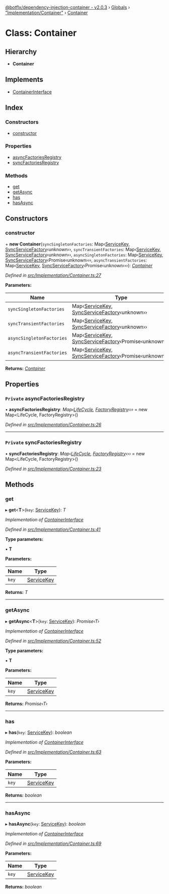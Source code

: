 [@botflx/dependency-injection-container - v2.0.3](../README.md) › [Globals](../globals.md) › ["Implementation/Container"](../modules/_implementation_container_.md) › [Container](_implementation_container_.container.md)

# Class: Container

## Hierarchy

* **Container**

## Implements

* [ContainerInterface](../interfaces/_interfaces_.containerinterface.md)

## Index

### Constructors

* [constructor](_implementation_container_.container.md#constructor)

### Properties

* [asyncFactoriesRegistry](_implementation_container_.container.md#private-asyncfactoriesregistry)
* [syncFactoriesRegistry](_implementation_container_.container.md#private-syncfactoriesregistry)

### Methods

* [get](_implementation_container_.container.md#get)
* [getAsync](_implementation_container_.container.md#getasync)
* [has](_implementation_container_.container.md#has)
* [hasAsync](_implementation_container_.container.md#hasasync)

## Constructors

###  constructor

\+ **new Container**(`syncSingletonFactories`: Map‹[ServiceKey](../modules/_interfaces_.md#servicekey), [SyncServiceFactory](../modules/_interfaces_.md#syncservicefactory)‹unknown››, `syncTransientFactories`: Map‹[ServiceKey](../modules/_interfaces_.md#servicekey), [SyncServiceFactory](../modules/_interfaces_.md#syncservicefactory)‹unknown››, `asyncSingletonFactories`: Map‹[ServiceKey](../modules/_interfaces_.md#servicekey), [SyncServiceFactory](../modules/_interfaces_.md#syncservicefactory)‹Promise‹unknown›››, `asyncTransientFactories`: Map‹[ServiceKey](../modules/_interfaces_.md#servicekey), [SyncServiceFactory](../modules/_interfaces_.md#syncservicefactory)‹Promise‹unknown›››): *[Container](_implementation_container_.container.md)*

*Defined in [src/Implementation/Container.ts:27](https://github.com/botflux/dependency-injection-container/blob/f2bcefe/packages/DIContainer/src/Implementation/Container.ts#L27)*

**Parameters:**

Name | Type |
------ | ------ |
`syncSingletonFactories` | Map‹[ServiceKey](../modules/_interfaces_.md#servicekey), [SyncServiceFactory](../modules/_interfaces_.md#syncservicefactory)‹unknown›› |
`syncTransientFactories` | Map‹[ServiceKey](../modules/_interfaces_.md#servicekey), [SyncServiceFactory](../modules/_interfaces_.md#syncservicefactory)‹unknown›› |
`asyncSingletonFactories` | Map‹[ServiceKey](../modules/_interfaces_.md#servicekey), [SyncServiceFactory](../modules/_interfaces_.md#syncservicefactory)‹Promise‹unknown››› |
`asyncTransientFactories` | Map‹[ServiceKey](../modules/_interfaces_.md#servicekey), [SyncServiceFactory](../modules/_interfaces_.md#syncservicefactory)‹Promise‹unknown››› |

**Returns:** *[Container](_implementation_container_.container.md)*

## Properties

### `Private` asyncFactoriesRegistry

• **asyncFactoriesRegistry**: *Map‹[LifeCycle](../enums/_interfaces_.lifecycle.md), [FactoryRegistry](_implementation_factoryregistry_.factoryregistry.md)‹››* = 
        new Map<LifeCycle, FactoryRegistry>()

*Defined in [src/Implementation/Container.ts:26](https://github.com/botflux/dependency-injection-container/blob/f2bcefe/packages/DIContainer/src/Implementation/Container.ts#L26)*

___

### `Private` syncFactoriesRegistry

• **syncFactoriesRegistry**: *Map‹[LifeCycle](../enums/_interfaces_.lifecycle.md), [FactoryRegistry](_implementation_factoryregistry_.factoryregistry.md)‹››* = 
        new Map<LifeCycle, FactoryRegistry>()

*Defined in [src/Implementation/Container.ts:23](https://github.com/botflux/dependency-injection-container/blob/f2bcefe/packages/DIContainer/src/Implementation/Container.ts#L23)*

## Methods

###  get

▸ **get**<**T**>(`key`: [ServiceKey](../modules/_interfaces_.md#servicekey)): *T*

*Implementation of [ContainerInterface](../interfaces/_interfaces_.containerinterface.md)*

*Defined in [src/Implementation/Container.ts:41](https://github.com/botflux/dependency-injection-container/blob/f2bcefe/packages/DIContainer/src/Implementation/Container.ts#L41)*

**Type parameters:**

▪ **T**

**Parameters:**

Name | Type |
------ | ------ |
`key` | [ServiceKey](../modules/_interfaces_.md#servicekey) |

**Returns:** *T*

___

###  getAsync

▸ **getAsync**<**T**>(`key`: [ServiceKey](../modules/_interfaces_.md#servicekey)): *Promise‹T›*

*Implementation of [ContainerInterface](../interfaces/_interfaces_.containerinterface.md)*

*Defined in [src/Implementation/Container.ts:52](https://github.com/botflux/dependency-injection-container/blob/f2bcefe/packages/DIContainer/src/Implementation/Container.ts#L52)*

**Type parameters:**

▪ **T**

**Parameters:**

Name | Type |
------ | ------ |
`key` | [ServiceKey](../modules/_interfaces_.md#servicekey) |

**Returns:** *Promise‹T›*

___

###  has

▸ **has**(`key`: [ServiceKey](../modules/_interfaces_.md#servicekey)): *boolean*

*Implementation of [ContainerInterface](../interfaces/_interfaces_.containerinterface.md)*

*Defined in [src/Implementation/Container.ts:63](https://github.com/botflux/dependency-injection-container/blob/f2bcefe/packages/DIContainer/src/Implementation/Container.ts#L63)*

**Parameters:**

Name | Type |
------ | ------ |
`key` | [ServiceKey](../modules/_interfaces_.md#servicekey) |

**Returns:** *boolean*

___

###  hasAsync

▸ **hasAsync**(`key`: [ServiceKey](../modules/_interfaces_.md#servicekey)): *boolean*

*Implementation of [ContainerInterface](../interfaces/_interfaces_.containerinterface.md)*

*Defined in [src/Implementation/Container.ts:69](https://github.com/botflux/dependency-injection-container/blob/f2bcefe/packages/DIContainer/src/Implementation/Container.ts#L69)*

**Parameters:**

Name | Type |
------ | ------ |
`key` | [ServiceKey](../modules/_interfaces_.md#servicekey) |

**Returns:** *boolean*
